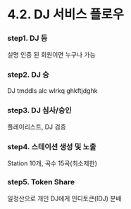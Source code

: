 # 4.2. DJ 서비스 플로우

### step1. DJ 등

실명 인증 된 회원이면 누구나 가능

### step2. DJ 승 &#x20;

DJ tmddls alc wlrkq ghkftjdghk&#x20;

### step3. DJ 심사/승인

플레이리스트, DJ 검증

### step4. 스테이션 생성 및 노출

Station 10개, 곡수 15곡(최소제한)

### step5. Token Share

일정산으로 개인 DJ에게 인디토큰(IDJ) 분배&#x20;

###
